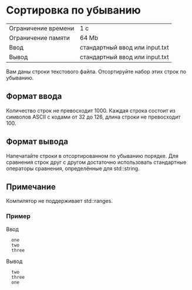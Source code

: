 # Сортировка по убыванию

<table>
 <tr>
    <td>Ограничение времени</td>
    <td>1 c</td>
 </tr>
 <tr>
    <td>Ограничение памяти</td>
    <td>64 Mb</td>
 </tr>
  <tr>
    <td>Ввод</td>
    <td>стандартный ввод или input.txt</td>
 </tr>
  <tr>
    <td>Вывод</td>
    <td>стандартный ввод или input.txt</td>
 </tr>
</table>

Вам даны строки текстового файла. Отсортируйте набор этих строк по убыванию.

## Формат ввода

Количество строк не превосходит 1000. Каждая строка состоит из символов ASCII с кодами от 32 до 126, длина строки не превосходит 100.

## Формат вывода

Напечатайте строки в отсортированном по убыванию порядке. Для сравнения строк друг с другом достаточно использовать стандартные операторы сравнения, определённые для std::string.

## Примечание

Компилятор не поддерживает std::ranges.

### Пример

Ввод

      one
      two
      three
            

Вывод

      two
      three
      one

